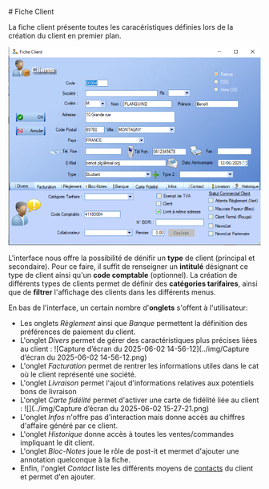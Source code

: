 # Fiche Client



La fiche client présente toutes les caracéristiques définies lors de la création du client en premier plan.

![Capture d’écran du 2025-06-02 14-45-28](../img/CaptureClient5.PNG)



L'interface nous offre la possibilité de dénifir un **type** de client (principal et secondaire). Pour ce faire, il suffit de renseigner un **intitulé** désignant ce type de client ainsi qu'un **code comptable** (optionnel). La création de différents types de clients permet de définir des **catégories tarifaires**, ainsi que de **filtrer** l'affichage des clients dans les différents menus.



En bas de l'interface, un certain nombre d'**onglets** s'offent à l'utilisateur: 

- Les onglets _Règlement_ ainsi que _Banque_ permettent la définition des préférences de paiement du client.
- L'onglet _Divers_ permet de gérer des caractéristiques plus précises liées au client : ![Capture d’écran du 2025-06-02 14-56-12](../img/Capture d’écran du 2025-06-02 14-56-12.png)
- L'onglet _Facturation_ permet de rentrer les informations utiles dans le cat où le client représenté une société.
- L'onglet _Livraison_ permet l'ajout d'informations relatives aux potentiels bons de livraison
- L'onglet _Carte fidélité_ permet d'activer une carte de fidélité liée au client : ![](../img/Capture d’écran du 2025-06-02 15-27-21.png)
- L'onglet _Infos_ n'offre pas d'interaction mais donne accès au chiffres d'affaire généré par ce client.
- L'onglet _Historique_ donne accès à toutes les ventes/commandes impliquant le dit client.
- L'onglet _Bloc-Notes_ joue le rôle de post-it et mermet d'ajouter une annotation quelconque à la fiche.
- Enfin, l'onglet _Contact_ liste les différents moyens de [contacts](##contacts) du client et permet d'en ajouter.



